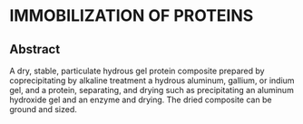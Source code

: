 # IMMOBILIZATION OF PROTEINS

## Abstract
A dry, stable, particulate hydrous gel protein composite prepared by coprecipitating by alkaline treatment a hydrous aluminum, gallium, or indium gel, and a protein, separating, and drying such as precipitating an aluminum hydroxide gel and an enzyme and drying. The dried composite can be ground and sized.